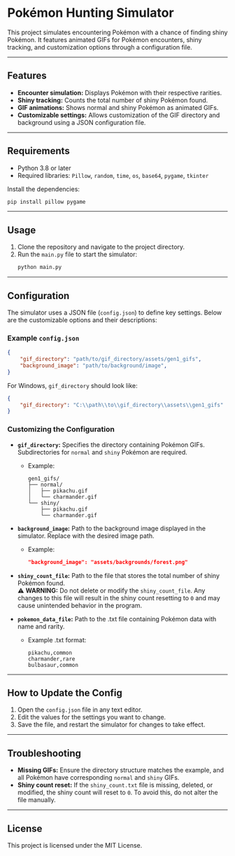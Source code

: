 # Pokémon Hunting Simulator

This project simulates encountering Pokémon with a chance of finding shiny Pokémon. It features animated GIFs for Pokémon encounters, shiny tracking, and customization options through a configuration file.

---

## Features
- **Encounter simulation:** Displays Pokémon with their respective rarities.
- **Shiny tracking:** Counts the total number of shiny Pokémon found.
- **GIF animations:** Shows normal and shiny Pokémon as animated GIFs.
- **Customizable settings:** Allows customization of the GIF directory and background using a JSON configuration file.

---

## Requirements
- Python 3.8 or later
- Required libraries: `Pillow`, `random`, `time`, `os`, `base64`, `pygame`, `tkinter`

Install the dependencies:
```bash
pip install pillow pygame
```

---

## Usage
1. Clone the repository and navigate to the project directory.
2. Run the `main.py` file to start the simulator:
   ```bash
   python main.py
   ```

---

## Configuration
The simulator uses a JSON file (`config.json`) to define key settings. Below are the customizable options and their descriptions:

### Example `config.json`
```json
{
    "gif_directory": "path/to/gif_directory/assets/gen1_gifs",
    "background_image": "path/to/background/image",
}
```

For Windows, `gif_directory` should look like:
```json
{
    "gif_directory": "C:\\path\\to\\gif_directory\\assets\\gen1_gifs"
}
```

### Customizing the Configuration
- **`gif_directory`:** Specifies the directory containing Pokémon GIFs. Subdirectories for `normal` and `shiny` Pokémon are required.
  - Example:
    ```
    gen1_gifs/
    ├── normal/
    │   ├── pikachu.gif
    │   └── charmander.gif
    └── shiny/
        ├── pikachu.gif
        └── charmander.gif
    ```

- **`background_image`:** Path to the background image displayed in the simulator. Replace with the desired image path.
  - Example:
    ```json
    "background_image": "assets/backgrounds/forest.png"
    ```

- **`shiny_count_file`:** Path to the file that stores the total number of shiny Pokémon found.  
  ⚠ **WARNING:** Do not delete or modify the `shiny_count_file`. Any changes to this file will result in the shiny count resetting to `0` and may cause unintended behavior in the program.

- **`pokemon_data_file`:** Path to the .txt file containing Pokémon data with name and rarity.
  - Example .txt format:
    ```
    pikachu,common
    charmander,rare
    bulbasaur,common
    ```

---

## How to Update the Config
1. Open the `config.json` file in any text editor.
2. Edit the values for the settings you want to change.
3. Save the file, and restart the simulator for changes to take effect.

---

## Troubleshooting
- **Missing GIFs:** Ensure the directory structure matches the example, and all Pokémon have corresponding `normal` and `shiny` GIFs.
- **Shiny count reset:** If the `shiny_count.txt` file is missing, deleted, or modified, the shiny count will reset to `0`. To avoid this, do not alter the file manually.

---

## License
This project is licensed under the MIT License.

